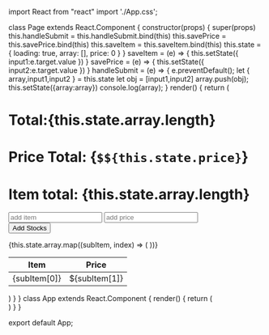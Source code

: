 import React from "react"
import './App.css';

class Page extends React.Component {
  constructor(props) {
    super(props)
    this.handleSubmit = this.handleSubmit.bind(this)
    this.savePrice = this.savePrice.bind(this)
    this.saveItem = this.saveItem.bind(this)
    this.state = {
      loading: true,
      array: [],
      price: 0
    }
  }
  saveItem = (e) => {
    this.setState({ input1:e.target.value })
  }
  savePrice = (e) => {
    this.setState({ input2:e.target.value })
  }
  handleSubmit = (e) => {
    e.preventDefault();
    let { array,input1,input2 } = this.state
    let obj = [input1,input2]
    array.push(obj);
    this.setState({array:array})
    console.log(array);
  }
  render() {
    return (
      <div>
        <h1 className="text-4xl">Total:{this.state.array.length}</h1>
        <h1 className="text-4xl">Price Total: {`$${this.state.price}`}</h1>
        <h1 className="text-4xl">Item total: {this.state.array.length}</h1>
        <form action="" onSubmit={this.handleSubmit}>
          <div className="flex justify-center space-x-4">
          <input onChange={this.saveItem} className="bg-slate-200 p-5 rounded-lg focus:outline-none focus:outline-slate-500" placeholder="add item" type="text" />
          <input onChange={this.savePrice} className="bg-slate-200 p-5 rounded-lg focus:outline-none focus:outline-slate-500" placeholder="add price" type="number" />
          </div>
          <div className="flex justify-center mt-4">
          <button className="flex justify-center hover:bg-slate-400 focus:outline-none focus:ring focus:ring-slate-700 w-32 bg-slate-500 text-white p-2 rounded-lg">Add Stocks</button>
          </div>
        </form>
        <div className="flex justify-center mt-20">
          <table className="border-separate border-spacing-2 border border-slate-500">
            <thead>
              <tr>
                <th className="border border-slate-600 bg-gray-800 text-white p-3 px-5 pr-20">Item</th>
                <th className="border border-slate-600 bg-gray-800 text-white p-3 px-5 pr-20">Price</th>
              </tr>
            </thead>
            {this.state.array.map((subItem, index) => (
                <tbody key={index}>
                  <tr>
                    <td className="border border-slate-700 p-3">{subItem[0]}</td>
                    <td className="border border-slate-700 p-3">${subItem[1]}</td>
                  </tr>
                </tbody>
              ))}
          </table>
        </div>
      </div>
    )
  }
}
class App extends React.Component {
  render() {
    return (
      <div>
        <Page />
      </div>
    )
  }
}

export default App;
